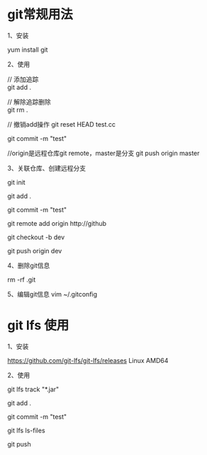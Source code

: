 # git常规用法

1、安装

yum install git

2、使用

// 添加追踪<br/>
git add .

// 解除追踪删除<br/>
git rm .

// 撤销add操作
git reset HEAD test.cc

git commit -m "test"

//origin是远程仓库git remote，master是分支
git push origin master


3、关联仓库、创建远程分支

git init

git add .

git commit -m "test"

git remote add origin http://github

git checkout -b dev

git push origin dev

4、删除git信息

rm -rf .git

5、编辑git信息
vim ~/.gitconfig 





# git lfs 使用

1、安装

https://github.com/git-lfs/git-lfs/releases Linux AMD64

2、使用

git lfs track "*.jar"

git add .

git commit -m "test"

git lfs ls-files

git push

